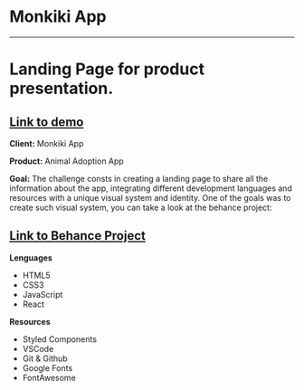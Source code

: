 
# Monkiki App
________________________
# Landing Page for product presentation.

## [Link to demo](http://monkikiapp.netlify.app)


**Client:** Monkiki App


**Product:** Animal Adoption App


**Goal:**
The challenge consts in creating a landing page to share all the information about the app, integrating different development languages and resources with a unique visual system and identity.
One of the goals was to create such visual system, you can take a look at the behance project:
## [Link to Behance Project](https://www.behance.net/gallery/118420743/Monkiki-Animal-Adoption-App)



**Lenguages**
- HTML5
- CSS3 
- JavaScript
- React


**Resources**
- Styled Components
- VSCode
- Git & Github
- Google Fonts
- FontAwesome
